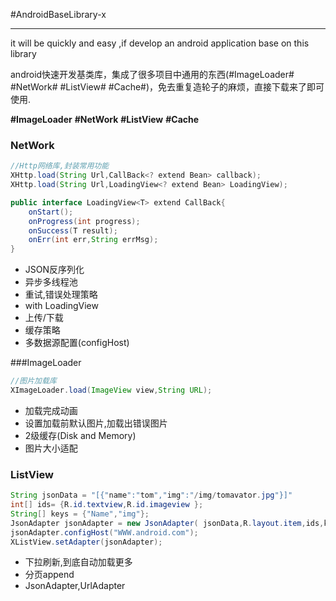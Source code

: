 #AndroidBaseLibrary-x

------

 it will be quickly and easy ,if develop an android application base on this library 
 
 android快速开发基类库，集成了很多项目中通用的东西(#ImageLoader# #NetWork# #ListView# #Cache#)，免去重复造轮子的麻烦，直接下载来了即可使用.

**#ImageLoader** **#NetWork** **#ListView** **#Cache**

### NetWork

``` java
//Http网络库,封装常用功能
XHttp.load(String Url,CallBack<? extend Bean> callback);
XHttp.load(String Url,LoadingView<? extend Bean> LoadingView);

public interface LoadingView<T> extend CallBack{
	onStart();
	onProgress(int progress);
	onSuccess(T result);
	onErr(int err,String errMsg);
}
```

*  JSON反序列化 
*  异步多线程池
*  重试,错误处理策略
*  with LoadingView
*  上传/下载
*  缓存策略
*  多数据源配置(configHost)

###ImageLoader

``` java
//图片加载库
XImageLoader.load(ImageView view,String URL);
```

* 加载完成动画
* 设置加载前默认图片,加载出错误图片
* 2级缓存(Disk and Memory)
* 图片大小适配

### ListView

```java
String jsonData = "[{"name":"tom","img":"/img/tomavator.jpg"}]"
int[] ids= {R.id.textview,R.id.imageview };
String[] keys = {"Name","img"};
JsonAdapter jsonAdapter = new JsonAdapter( jsonData,R.layout.item,ids,keys);
jsonAdapter.configHost("WWW.android.com");
XListView.setAdapter(jsonAdapter);
```

* 下拉刷新,到底自动加载更多
*  分页append
*  JsonAdapter,UrlAdapter
